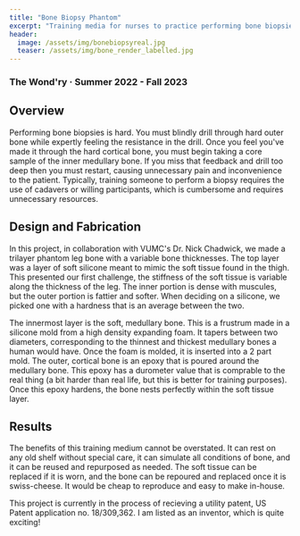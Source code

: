 ```yaml
---
title: "Bone Biopsy Phantom"
excerpt: "Training media for nurses to practice performing bone biopsies"
header:
  image: /assets/img/bonebiopsyreal.jpg
  teaser: /assets/img/bone_render_labelled.jpg
---
```

### The Wond'ry · Summer 2022 - Fall 2023

## Overview
Performing bone biopsies is hard. You must blindly drill through hard outer bone while expertly feeling the resistance in the drill. Once you feel you've made it through the hard cortical bone, you must begin taking a core sample of the inner medullary bone. If you miss that feedback and drill too deep then you must restart, causing unnecessary pain and inconvenience to the patient. Typically, training someone to perform a biopsy requires the use of cadavers or willing participants, which is cumbersome and requires unnecessary resources. 

## Design and Fabrication
In this project, in collaboration with VUMC's Dr. Nick Chadwick, we made a trilayer phantom leg bone with a variable bone thicknesses. The top layer was a layer of soft silicone meant to mimic the soft tissue found in the thigh. This presented our first challenge, the stiffness of the soft tissue is variable along the thickness of the leg. The inner portion is dense with muscules, but the outer portion is fattier and softer. When deciding on a silicone, we picked one with a hardness that is an average between the two.

The innermost layer is the soft, medullary bone. This is a frustrum made in a silicone mold from a high density expanding foam. It tapers between two diameters, corresponding to the thinnest and thickest medullary bones a human would have. Once the foam is molded, it is inserted into a 2 part mold. The outer, cortical bone is an epoxy that is poured around the medullary bone. This epoxy has a durometer value that is comprable to the real thing (a bit harder than real life, but this is better for training purposes). Once this epoxy hardens, the bone nests perfectly within the soft tissue layer.

## Results
The benefits of this training medium cannot be overstated. It can rest on any old shelf without special care, it can simulate all conditions of bone, and it can be reused and repurposed as needed. The soft tissue can be replaced if it is worn, and the bone can be repoured and replaced once it is swiss-cheese. It would be cheap to reproduce and easy to make in-house.

This project is currently in the process of recieving a utility patent, US Patent application no. 18/309,362. I am listed as an inventor, which is quite exciting!